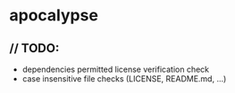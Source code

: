 # apocalypse

## // TODO:

- dependencies permitted license verification check
- case insensitive file checks (LICENSE, README.md, ...)
